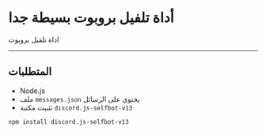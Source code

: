 # أداة تلفيل بروبوت بسيطة جدا

اداة تلفيل بروبوت

---

## المتطلبات

- Node.js
- ملف `messages.json` يحتوي على الرسائل
- تثبيت مكتبة `discord.js-selfbot-v13`

```bash
npm install discord.js-selfbot-v13
